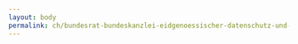 ```yaml
---
layout: body
permalink: ch/bundesrat-bundeskanzlei-eidgenoessischer-datenschutz-und-ffentlichkeitsbeauftragter-staendiges-sekretariat-des-ed-b-support/
---
```


